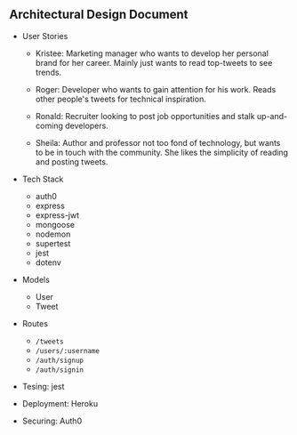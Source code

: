 ## Architectural Design Document

* User Stories
  * Kristee: Marketing manager who wants to develop her personal brand for her career. Mainly just wants to read top-tweets to see trends.

  * Roger: Developer who wants to gain attention for his work. Reads other people's tweets for technical inspiration.

  * Ronald: Recruiter looking to post job opportunities and stalk up-and-coming developers.

  * Sheila: Author and professor not too fond of technology, but wants to be in touch with the community. She likes the simplicity of reading and posting tweets.

* Tech Stack
  * auth0
  * express
  * express-jwt
  * mongoose
  * nodemon
  * supertest
  * jest
  * dotenv

* Models
  * User
  * Tweet

* Routes
  * `/tweets`
  * `/users/:username`
  * `/auth/signup`
  * `/auth/signin`

* Tesing: jest

* Deployment: Heroku

* Securing: Auth0
